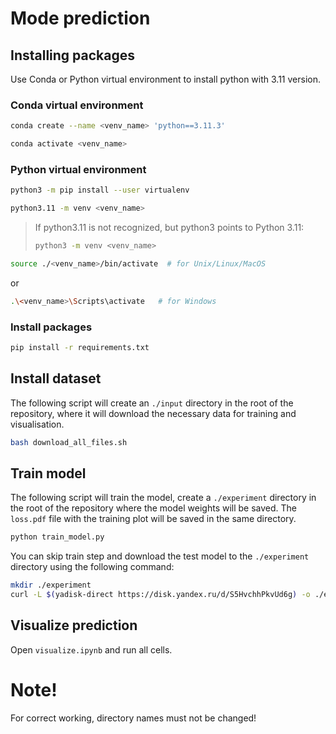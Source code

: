 # Mode prediction

## Installing packages

Use Conda or Python virtual environment to install python with 3.11 version.

### Conda virtual environment
```bash
conda create --name <venv_name> 'python==3.11.3'
```

```bash
conda activate <venv_name>
```

### Python virtual environment

```bash
python3 -m pip install --user virtualenv
```

```bash
python3.11 -m venv <venv_name>
```
> If python3.11 is not recognized, but python3 points to Python 3.11:
> ```bash
> python3 -m venv <venv_name>
> ```

```bash
source ./<venv_name>/bin/activate  # for Unix/Linux/MacOS
```

or

```bash
.\<venv_name>\Scripts\activate   # for Windows
```



### Install packages

```bash
pip install -r requirements.txt
```


## Install dataset

The following script will create an `./input` directory in the root of the repository, where it will download the necessary data for training and visualisation. 

```bash
bash download_all_files.sh 
```

## Train model

The following script will train the model, create a `./experiment` directory in the root of the repository where the model weights will be saved.  The `loss.pdf` file with the training plot will be saved in the same directory.

```bash
python train_model.py
```

You can skip train step and download the test model to the `./experiment` directory using the following command:

```bash
mkdir ./experiment
curl -L $(yadisk-direct https://disk.yandex.ru/d/S5HvchhPkvUd6g) -o ./experiment/model.pth
```

## Visualize prediction

Open `visualize.ipynb` and run all cells. 


# Note!

For correct working, directory names must not be changed!




